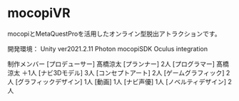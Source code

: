 # mocopiVR

mocopiとMetaQuestProを活用したオンライン型脱出アトラクションです。

開発環境：
Unity ver2021.2.11
Photon
mocopiSDK
Oculus integration

制作メンバー
[プロデューサー]
髙橋涼太
[プランナー]
2人
[プログラマー]
髙橋涼太
＋1人
[ナビ3Dモデル]
3人
[コンセプトアート]
2人
[ゲームグラフィック]
2人
[グラフィックデザイン]
1人
[動画]
1人
[ナビ声優]
1人
[ノベルティデザイン]
2人
